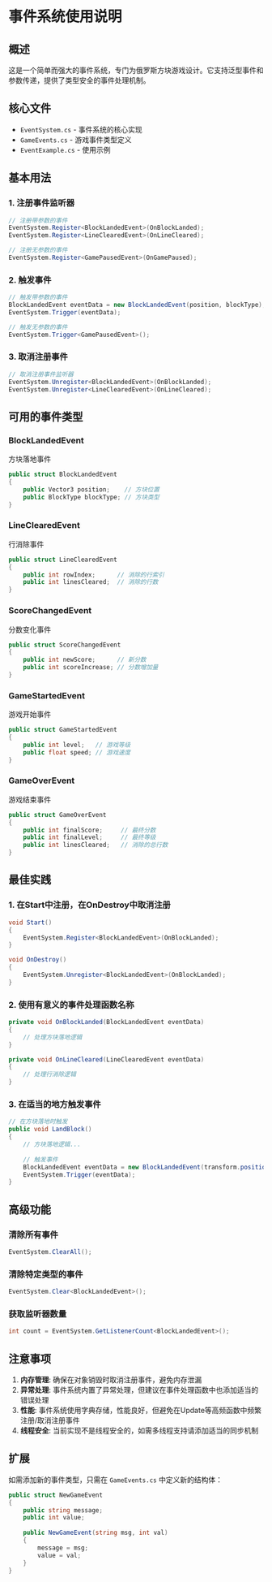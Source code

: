 # 事件系统使用说明

## 概述
这是一个简单而强大的事件系统，专门为俄罗斯方块游戏设计。它支持泛型事件和参数传递，提供了类型安全的事件处理机制。

## 核心文件
- `EventSystem.cs` - 事件系统的核心实现
- `GameEvents.cs` - 游戏事件类型定义
- `EventExample.cs` - 使用示例

## 基本用法

### 1. 注册事件监听器
```csharp
// 注册带参数的事件
EventSystem.Register<BlockLandedEvent>(OnBlockLanded);
EventSystem.Register<LineClearedEvent>(OnLineCleared);

// 注册无参数的事件
EventSystem.Register<GamePausedEvent>(OnGamePaused);
```

### 2. 触发事件
```csharp
// 触发带参数的事件
BlockLandedEvent eventData = new BlockLandedEvent(position, blockType);
EventSystem.Trigger(eventData);

// 触发无参数的事件
EventSystem.Trigger<GamePausedEvent>();
```

### 3. 取消注册事件
```csharp
// 取消注册事件监听器
EventSystem.Unregister<BlockLandedEvent>(OnBlockLanded);
EventSystem.Unregister<LineClearedEvent>(OnLineCleared);
```

## 可用的事件类型

### BlockLandedEvent
方块落地事件
```csharp
public struct BlockLandedEvent
{
    public Vector3 position;    // 方块位置
    public BlockType blockType; // 方块类型
}
```

### LineClearedEvent
行消除事件
```csharp
public struct LineClearedEvent
{
    public int rowIndex;      // 消除的行索引
    public int linesCleared;  // 消除的行数
}
```

### ScoreChangedEvent
分数变化事件
```csharp
public struct ScoreChangedEvent
{
    public int newScore;      // 新分数
    public int scoreIncrease; // 分数增加量
}
```

### GameStartedEvent
游戏开始事件
```csharp
public struct GameStartedEvent
{
    public int level;   // 游戏等级
    public float speed; // 游戏速度
}
```

### GameOverEvent
游戏结束事件
```csharp
public struct GameOverEvent
{
    public int finalScore;     // 最终分数
    public int finalLevel;     // 最终等级
    public int linesCleared;   // 消除的总行数
}
```

## 最佳实践

### 1. 在Start中注册，在OnDestroy中取消注册
```csharp
void Start()
{
    EventSystem.Register<BlockLandedEvent>(OnBlockLanded);
}

void OnDestroy()
{
    EventSystem.Unregister<BlockLandedEvent>(OnBlockLanded);
}
```

### 2. 使用有意义的事件处理函数名称
```csharp
private void OnBlockLanded(BlockLandedEvent eventData)
{
    // 处理方块落地逻辑
}

private void OnLineCleared(LineClearedEvent eventData)
{
    // 处理行消除逻辑
}
```

### 3. 在适当的地方触发事件
```csharp
// 在方块落地时触发
public void LandBlock()
{
    // 方块落地逻辑...
    
    // 触发事件
    BlockLandedEvent eventData = new BlockLandedEvent(transform.position, blockType);
    EventSystem.Trigger(eventData);
}
```

## 高级功能

### 清除所有事件
```csharp
EventSystem.ClearAll();
```

### 清除特定类型的事件
```csharp
EventSystem.Clear<BlockLandedEvent>();
```

### 获取监听器数量
```csharp
int count = EventSystem.GetListenerCount<BlockLandedEvent>();
```

## 注意事项

1. **内存管理**: 确保在对象销毁时取消注册事件，避免内存泄漏
2. **异常处理**: 事件系统内置了异常处理，但建议在事件处理函数中也添加适当的错误处理
3. **性能**: 事件系统使用字典存储，性能良好，但避免在Update等高频函数中频繁注册/取消注册事件
4. **线程安全**: 当前实现不是线程安全的，如需多线程支持请添加适当的同步机制

## 扩展

如需添加新的事件类型，只需在 `GameEvents.cs` 中定义新的结构体：

```csharp
public struct NewGameEvent
{
    public string message;
    public int value;
    
    public NewGameEvent(string msg, int val)
    {
        message = msg;
        value = val;
    }
}
``` 